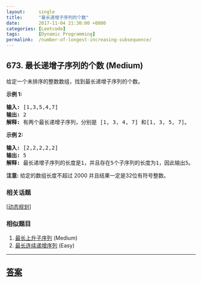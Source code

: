 ```yaml
---
layout:     single
title:      "最长递增子序列的个数"
date:       2017-11-04 21:30:00 +0800
categories: [Leetcode]
tags:       [Dynamic Programming]
permalink:  /number-of-longest-increasing-subsequence/
---
```


## 673. 最长递增子序列的个数 (Medium)

<p>给定一个未排序的整数数组，找到最长递增子序列的个数。</p>

<p><strong>示例 1:</strong></p>

<pre>
<strong>输入:</strong> [1,3,5,4,7]
<strong>输出:</strong> 2
<strong>解释:</strong> 有两个最长递增子序列，分别是 [1, 3, 4, 7] 和[1, 3, 5, 7]。
</pre>

<p><strong>示例 2:</strong></p>

<pre>
<strong>输入:</strong> [2,2,2,2,2]
<strong>输出:</strong> 5
<strong>解释:</strong> 最长递增子序列的长度是1，并且存在5个子序列的长度为1，因此输出5。
</pre>

<p><strong>注意:</strong>&nbsp;给定的数组长度不超过 2000 并且结果一定是32位有符号整数。</p>

### 相关话题
  [[动态规划](https://github.com/openset/leetcode/tree/master/tag/dynamic-programming/README.md)]

### 相似题目
  1. [最长上升子序列](/longest-increasing-subsequence) (Medium)
  1. [最长连续递增序列](/longest-continuous-increasing-subsequence) (Easy)

---

## [答案](https://github.com/openset/leetcode/tree/master/problems/number-of-longest-increasing-subsequence)
